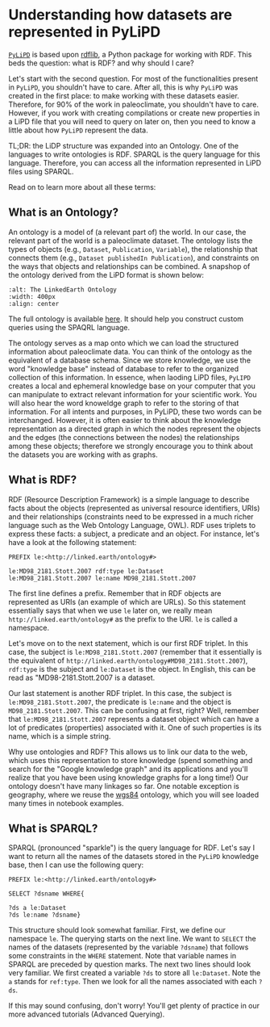 # Understanding how datasets are represented in PyLiPD

[`PyLiPD`](https://pylipd.readthedocs.io/en/latest/) is based upon [rdflib](https://rdflib.readthedocs.io/en/stable/#), a Python package for working with RDF. This beds the question: what is RDF? and why should I care? 

Let's start with the second question. For most of the functionalities present in `PyLiPD`, you shouldn't have to care. After all, this is why `PyLiPD` was created in the first place: to make working with these datasets easier. Therefore, for 90% of the work in paleoclimate, you shouldn't have to care. However, if you work with creating compilations or create new properties in a LiPD file that you will need to query on later on, then you need to know a little about how `PyLiPD` represent the data. 

TL;DR: the LiDP structure was expanded into an Ontology. One of the languages to write ontologies is RDF. SPARQL is the query language for this language. Therefore, you can access all the information represented in LiPD files using SPARQL.

Read on to learn more about all these terms:

## What is an Ontology?

An ontology is a model of (a relevant part of) the world. In our case, the relevant part of the world is a paleoclimate dataset. The ontology lists the types of objects (e.g., `Dataset`, `Publication`, `Variable`), the relationship that connects them (e.g., `Dataset publishedIn Publication`), and constraints on the ways that objects and relationships can be combined. A snapshop of the ontology derived from the LiPD format is shown below:

```{image} Ontologyv2.png
:alt: The LinkedEarth Ontology
:width: 400px
:align: center
```

The full ontology is available [here](http://linked.earth/ontology/core/1.2.0/index-en.html). It should help you construct custom queries using the SPAQRL language.

The ontology serves as a map onto which we can load the structured information about paleoclimate data. You can think of the ontology as the equivalent of a database schema. Since we store knowledge, we use the word "knowledge base" instead of database to refer to the organized collection of this information. In essence, when laoding LiPD files, `PyLIPD` creates a local and ephemeral knowledge base on your computer that you can manipulate to extract relevant information for your scientific work. You will also hear the word knoweldge graph to refer to the storing of that information. For all intents and purposes, in PyLiPD, these two words can be interchanged. However, it is often easier to think about the knowledge representation as a directed graph in which the nodes represent the objects and the edges (the connections between the nodes) the relationships among these objects; therefore we strongly encourage you to think about the datasets you are working with as graphs. 

## What is RDF?

RDF (Resource Description Framework) is a simple language to describe facts about the objects (represented as universal resource identifiers, URIs) and their relationships (constraints need to be expressed in a much richer language such as the Web Ontology Language, OWL). RDF uses triplets to express these facts: a subject, a predicate and an object. For instance, let's have a look at the following statement:

```
PREFIX le:<http://linked.earth/ontology#>

le:MD98_2181.Stott.2007 rdf:type le:Dataset
le:MD98_2181.Stott.2007 le:name MD98_2181.Stott.2007
```

The first line defines a prefix. Remember that in RDF objects are represented as URIs (an example of which are URLs). So this statement essentially says that when we use `le` later on, we really mean `http://linked.earth/ontology#` as the prefix to the URI. `le` is called a namespace.  

Let's move on to the next statement, which is our first RDF triplet. In this case, the subject is `le:MD98_2181.Stott.2007` (remember that it essentially is the equivalent of `http://linked.earth/ontology#MD98_2181.Stott.2007`), `rdf:type` is the subject and `le:Dataset` is the object. In English, this can be read as "MD98-2181.Stott.2007 is a dataset.

Our last statement is another RDF triplet. In this case, the subject is `le:MD98_2181.Stott.2007`, the predicate is `le:name` and the object is `MD98_2181.Stott.2007`. This can be confusing at first, right? Well, remember that `le:MD98_2181.Stott.2007` represents a dataset object which can have a lot of predicates (properties) associated with it. One of such properties is its name, which is a simple string. 

Why use ontologies and RDF? This allows us to link our data to the web, which uses this representation to store knowledge (spend something and search for the "Google knowledge graph" and its applications and you'll realize that you have been using knowledge graphs for a long time!) Our ontology doesn't have many linkages so far. One notable exception is geography, where we reuse the [wgs84](https://www.w3.org/2003/01/geo/) ontology, which you will see loaded many times in notebook examples.

## What is SPARQL?

SPARQL (pronounced "sparkle") is the query language for RDF. Let's say I want to return all the names of the datasets stored in the `PyLiPD` knowledge base, then I can use the following query:


```
PREFIX le:<http://linked.earth/ontology#>

SELECT ?dsname WHERE{

?ds a le:Dataset
?ds le:name ?dsname}
```

This structure should look somewhat familiar. First, we define our namespace `le`. The querying starts on the next line. We want to `SELECT` the names of the datasets (represented by the variable `?dsname`) that follows some constraints in the `WHERE` statement. Note that variable names in SPARQL are preceded by question marks. The next two lines should look very familiar. We first created a variable `?ds` to store all `le:Dataset`. Note the `a` stands for `ref:type`. Then we look for all the names associated with each `?ds`. 

If this may sound confusing, don't worry! You'll get plenty of practice in our more advanced tutorials (Advanced Querying). 



